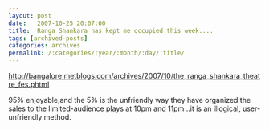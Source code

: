 ```yaml
---
layout: post
date:	2007-10-25 20:07:00
title:  Ranga Shankara has kept me occupied this week....
tags: [archived-posts]
categories: archives
permalink: /:categories/:year/:month/:day/:title/
---
```

http://bangalore.metblogs.com/archives/2007/10/the_ranga_shankara_theatre_fes.phtml


95% enjoyable,and the 5% is the unfriendly way they have organized the sales to the limited-audience plays at 10pm and 11pm...it is an illogical, user-unfriendly method.

